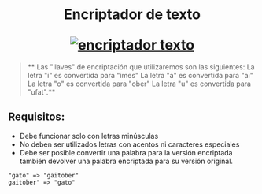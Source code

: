 <h1 align="center">
  <p align="center">Encriptador de texto</p>
  <a href="https://andreshoracio.github.io/encriptador/"><img src="https://andreshoracio.github.io/encriptador/img/mu%C3%B1eco.png" alt="encriptador texto"></a>
</h1>

> ** Las "llaves" de encriptación que utilizaremos son las siguientes:
 La letra "i" es convertida para "imes"
La letra "a" es convertida para "ai"
La letra "o" es convertida para "ober"
La letra "u" es convertida para "ufat".**
 

> 
## Requisitos:
- Debe funcionar solo con letras minúsculas
- No deben ser utilizados letras con acentos ni caracteres especiales
- Debe ser posible convertir una palabra para la versión encriptada también devolver una palabra    encriptada para su versión original.


```Por ejemplo:
"gato" => "gaitober"
gaitober" => "gato"
```
